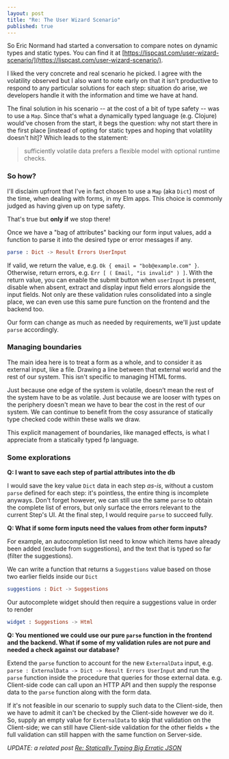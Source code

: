 ```yaml
---
layout: post
title: "Re: The User Wizard Scenario"
published: true
---
```

So Eric Normand had started a conversation to compare notes on dynamic types and static types. You can find it at [https://lispcast.com/user-wizard-scenario/](https://lispcast.com/user-wizard-scenario/).

I liked the very concrete and real scenario he picked. I agree with the volatility observed but I also want to note early on that it isn't productive to respond to any particular solutions for each step: situation do arise, we developers handle it with the information and time we have at hand.

The final solution in his scenario -- at the cost of a bit of type safety -- was to use a `Map`. Since that's what a dynamically typed language (e.g. Clojure) would've chosen from the start, it begs the question: why not start there in the first place [instead of opting for static types and hoping that volatility doesn't hit]? Which leads to the statement:

> sufficiently volatile data prefers a flexible model with optional runtime checks.

### So how?

I'll disclaim upfront that I've in fact chosen to use a `Map` (aka `Dict`) most of the time, when dealing with forms, in my Elm apps. This choice is commonly judged as having given up on type safety.

That's true but **only if** we stop there!

Once we have a "bag of attributes" backing our form input values, add a function to parse it into the desired type or error messages if any.

```elm
parse : Dict -> Result Errors UserInput
```

If valid, we return the value, e.g. `Ok { email = "bob@example.com" }`. Otherwise, return errors, e.g. `Err [ ( Email, "is invalid" ) ]`. With the return value, you can enable the submit button when `userInput` is present, disable when absent, extract and display input field errors alongside the input fields. Not only are these validation rules consolidated into a single place, we can even use this same pure function on the frontend and the backend too.

Our form can change as much as needed by requirements, we'll just update `parse` accordingly.

### Managing boundaries

The main idea here is to treat a form as a whole, and to consider it as external input, like a file. Drawing a line between that external world and the rest of our system. This isn't specific to managing HTML forms.

Just because one edge of the system is volatile, doesn’t mean the rest of the system have to be as volatile. Just because we are looser with types on the periphery doesn't mean we have to bear the cost in the rest of our system. We can continue to benefit from the cosy assurance of statically type checked code within these walls we draw.

This explicit management of boundaries, like managed effects, is what I appreciate from a statically typed fp language.

### Some explorations

**Q: I want to save each step of partial attributes into the db**

I would save the key value `Dict` data in each step _as-is_, without a custom `parse` defined for each step: it's pointless, the entire thing is incomplete anyways. Don't forget however, we can still use the same `parse` to obtain the complete list of errors, but only surface the errors relevant to the current Step's UI. At the final step, I would require `parse` to succeed fully.

**Q: What if some form inputs need the values from other form inputs?**

For example, an autocompletion list need to know which items have already been added (exclude from suggestions), and the text that is typed so far (filter the suggestions).

We can write a function that returns a `Suggestions` value based on those two earlier fields inside our `Dict`

```elm
suggestions : Dict -> Suggestions
```

Our autocomplete widget should then require a suggestions value in order to render

```elm
widget : Suggestions -> Html
```

**Q: You mentioned we could use our pure `parse` function in the frontend and the backend. What if some of my validation rules are not pure and needed a check against our database?**

Extend the `parse` function to account for the new `ExternalData` input, e.g. `parse : ExternalData -> Dict -> Result Errors UserInput` and run the `parse` function inside the procedure that queries for those external data. e.g. Client-side code can call upon an HTTP API and then supply the response data to the `parse` function along with the form data.

If it's not feasible in our scenario to supply such data to the Client-side, then we have to admit it can't be checked by the Client-side however we do it. So, supply an empty value for `ExternalData` to skip that validation on the Client-side; we can still have Client-side validation for the other fields + the full validation can still happen with the same function on Server-side.

_UPDATE: a related post [Re: Statically Typing Big Erratic JSON](/weblog/2022/03/regarding2-statically-typing-big-erratic-json.html)_